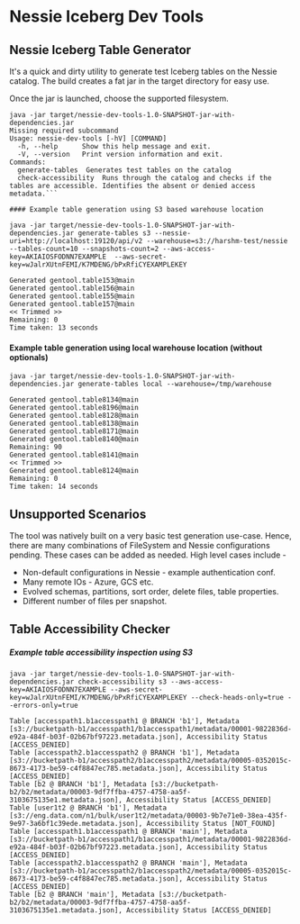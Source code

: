 # Nessie Iceberg Dev Tools

## Nessie Iceberg Table Generator

It's a quick and dirty utility to generate test Iceberg tables on the Nessie catalog. The build creates a fat jar in the target directory for easy use.

Once the jar is launched, choose the supported filesystem.
```
java -jar target/nessie-dev-tools-1.0-SNAPSHOT-jar-with-dependencies.jar 
Missing required subcommand
Usage: nessie-dev-tools [-hV] [COMMAND]
  -h, --help      Show this help message and exit.
  -V, --version   Print version information and exit.
Commands:
  generate-tables  Generates test tables on the catalog
  check-accessibility  Runs through the catalog and checks if the tables are accessible. Identifies the absent or denied access metadata.```

#### Example table generation using S3 based warehouse location
```
```
java -jar target/nessie-dev-tools-1.0-SNAPSHOT-jar-with-dependencies.jar generate-tables s3 --nessie-uri=http://localhost:19120/api/v2 --warehouse=s3://harshm-test/nessie --tables-count=10 --snapshots-count=2 --aws-access-key=AKIAIOSFODNN7EXAMPLE  --aws-secret-key=wJalrXUtnFEMI/K7MDENG/bPxRfiCYEXAMPLEKEY
```

```
Generated gentool.table153@main
Generated gentool.table156@main
Generated gentool.table155@main
Generated gentool.table157@main
<< Trimmed >>
Remaining: 0
Time taken: 13 seconds
```

#### Example table generation using local warehouse location (without optionals)
```
java -jar target/nessie-dev-tools-1.0-SNAPSHOT-jar-with-dependencies.jar generate-tables local --warehouse=/tmp/warehouse
```
```
Generated gentool.table8134@main
Generated gentool.table8196@main
Generated gentool.table8128@main
Generated gentool.table8138@main
Generated gentool.table8171@main
Generated gentool.table8140@main
Remaining: 90
Generated gentool.table8141@main
<< Trimmed >>
Generated gentool.table8124@main
Remaining: 0
Time taken: 14 seconds
```

## Unsupported Scenarios
The tool was natively built on a very basic test generation use-case. Hence, there are many combinations of FileSystem
and Nessie configurations pending. These cases can be added as needed. High level cases include -

* Non-default configurations in Nessie - example authentication conf.
* Many remote IOs - Azure, GCS etc.
* Evolved schemas, partitions, sort order, delete files, table properties.
* Different number of files per snapshot.


## Table Accessibility Checker

##### Example table accessibility inspection using S3
```
java -jar target/nessie-dev-tools-1.0-SNAPSHOT-jar-with-dependencies.jar check-accessibility s3 --aws-access-key=AKIAIOSFODNN7EXAMPLE --aws-secret-key=wJalrXUtnFEMI/K7MDENG/bPxRfiCYEXAMPLEKEY --check-heads-only=true --errors-only=true
```
```
Table [accesspath1.b1accesspath1 @ BRANCH 'b1'], Metadata [s3://bucketpath-b1/accesspath1/b1accesspath1/metadata/00001-9822836d-e92a-484f-b03f-02b67bf97223.metadata.json], Accessibility Status [ACCESS_DENIED]
Table [accesspath2.b1accesspath2 @ BRANCH 'b1'], Metadata [s3://bucketpath-b1/accesspath2/b1accesspath2/metadata/00005-0352015c-8673-4173-be59-c4f8847ec785.metadata.json], Accessibility Status [ACCESS_DENIED]
Table [b2 @ BRANCH 'b1'], Metadata [s3://bucketpath-b2/b2/metadata/00003-9df7ffba-4757-4758-aa5f-3103675135e1.metadata.json], Accessibility Status [ACCESS_DENIED]
Table [user1t2 @ BRANCH 'b1'], Metadata [s3://eng.data.com/n1/bulk/user1t2/metadata/00003-9b7e71e0-38ea-435f-9e97-3a6bf1c39ede.metadata.json], Accessibility Status [NOT_FOUND]
Table [accesspath1.b1accesspath1 @ BRANCH 'main'], Metadata [s3://bucketpath-b1/accesspath1/b1accesspath1/metadata/00001-9822836d-e92a-484f-b03f-02b67bf97223.metadata.json], Accessibility Status [ACCESS_DENIED]
Table [accesspath2.b1accesspath2 @ BRANCH 'main'], Metadata [s3://bucketpath-b1/accesspath2/b1accesspath2/metadata/00005-0352015c-8673-4173-be59-c4f8847ec785.metadata.json], Accessibility Status [ACCESS_DENIED]
Table [b2 @ BRANCH 'main'], Metadata [s3://bucketpath-b2/b2/metadata/00003-9df7ffba-4757-4758-aa5f-3103675135e1.metadata.json], Accessibility Status [ACCESS_DENIED]
```
